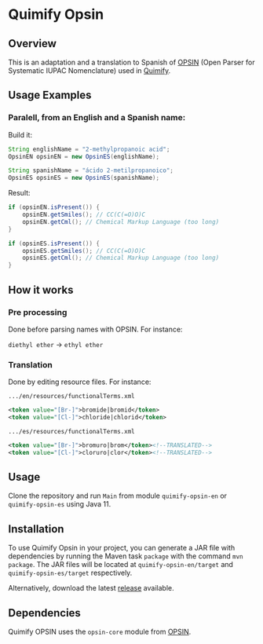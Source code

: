# Quimify Opsin

## Overview

This is an adaptation and a translation to Spanish of [OPSIN](https://github.com/dan2097/opsin) (Open Parser for Systematic IUPAC Nomenclature) used in [Quimify](https://quimify.com/).

## Usage Examples

### Paralell, from an English and a Spanish name:

Build it:

```java
String englishName = "2-methylpropanoic acid";
OpsinEN opsinEN = new OpsinES(englishName);
```

```java
String spanishName = "ácido 2-metilpropanoico";
OpsinES opsinES = new OpsinES(spanishName);
```

Result:

```java
if (opsinEN.isPresent()) {
    opsinEN.getSmiles(); // CC(C(=O)O)C
    opsinEN.getCml(); // Chemical Markup Language (too long)
}
```

```java
if (opsinES.isPresent()) {
    opsinES.getSmiles(); // CC(C(=O)O)C
    opsinES.getCml(); // Chemical Markup Language (too long)    
}
```

## How it works
   
### Pre processing 

Done before parsing names with OPSIN. For instance:

`diethyl ether` → `ethyl ether`

### Translation 

Done by editing resource files. For instance:

`.../en/resources/functionalTerms.xml`
```XML
<token value="[Br-]">bromide|bromid</token>
<token value="[Cl-]">chloride|chlorid</token>
```

`.../es/resources/functionalTerms.xml`
```XML
<token value="[Br-]">bromuro|brom</token><!--TRANSLATED-->
<token value="[Cl-]">cloruro|clor</token><!--TRANSLATED-->
```

## Usage
  
Clone the repository and run `Main` from module `quimify-opsin-en` or `quimify-opsin-es` using Java 11.

## Installation
  
To use Quimify Opsin in your project, you can generate a JAR file with dependencies by running the Maven task `package` with the command `mvn package`. The JAR files will be located at `quimify-opsin-en/target` and `quimify-opsin-es/target` respectively.

Alternatively, download the latest [release](https://github.com/quimifyapp/opsin/releases) available.

## Dependencies
  
Quimify OPSIN uses the `opsin-core` module from [OPSIN](https://github.com/dan2097/opsin).
